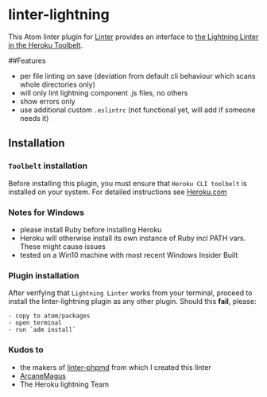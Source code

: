 linter-lightning
=========================

This Atom linter plugin for [Linter](https://github.com/AtomLinter/Linter) provides
an interface to [the Lightning Linter in the Heroku Toolbelt](https://developer.salesforce.com/docs/atlas.en-us.lightning.meta/lightning/cli_intro.htm).

##Features
- per file linting on save (deviation from default cli behaviour which scans whole directories only)
- will only lint lightning component .js files, no others
- show errors only
- use additional custom `.eslintrc` (not functional yet, will add if someone needs it)

## Installation
### `Toolbelt` installation
Before installing this plugin, you must ensure that `Heroku CLI toolbelt` is installed on your
system. For detailed instructions see [Heroku.com](https://devcenter.heroku.com/articles/heroku-cli)

### Notes for Windows
- please install Ruby before installing Heroku
- Heroku will otherwise install its own instance of Ruby incl PATH vars. These might cause issues
- tested on a Win10 machine with most recent Windows Insider Built

### Plugin installation

After verifying that `Lightning Linter` works from your terminal, proceed to install the linter-lightning plugin as any other plugin. Should this __fail__, please:

    - copy to atom/packages
    - open terminal
    - run `adm install`


### Kudos to
- the makers of [linter-phpmd](https://github.com/AtomLinter/linter-phpmd) from which I created this linter
- [ArcaneMagus](https://github.com/Arcanemagus)
- The Heroku lightning Team
